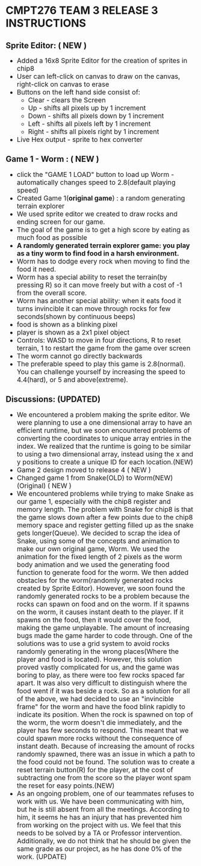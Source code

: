 # CMPT276 TEAM 3 RELEASE 3 INSTRUCTIONS
<h2>Sprite Editor: ( NEW )</h2>
<ul style = "font-size : 17.5px;">
<li> Added a 16x8 Sprite Editor for the creation of sprites in chip8</li>
<li> User can left-click on canvas to draw  on the canvas, right-click on canvas to erase</li>
<li> Buttons on the left hand side consist of:
<ul>
<li>Clear - clears the Screen</li>
<li>Up - shifts all pixels up by 1 increment</li>
<li>Down - shifts all pixels down by 1 increment</li>
<li>Left - shifts all pixels left by 1 increment</li>
<li>Right - shifts all pixels right by 1 increment</li>
</ul>
<li> Live Hex output - sprite to hex converter</li>
</ul>
<h2>Game 1 - Worm : ( NEW )</h2>
<ul style = "font-size : 17.5px;">
<li>click the "GAME 1 LOAD" button to load up Worm -automatically changes speed to 2.8(default playing speed)</li>
<li>Created Game 1(<strong>original game</strong>) : a random generating terrain explorer </li>
<li>We used sprite editor we created to draw rocks and ending screen for our game.
<li> The goal of the game is to get a high score by eating as much food as possible</li>
<li><strong>A randomly generated terrain explorer game: you play as a tiny worm to find food in a harsh environment.</strong></li>
<li>Worm has to dodge every rock when moving to find the food it need.</li>
<li>Worm has a special ability to reset the terrain(by pressing R) so it can move freely but with a cost of -1 from the overall score.</li>
<li>Worm has another special ability: when it eats food it turns invincible it can move through rocks for few seconds(shown by continuous beeps)</li>
<li> food is shown as a blinking pixel</li>
<li> player is shown as a 2x1 pixel object</li>
<li>Controls: WASD to move in four directions, R to reset terrain, 1 to restart the game from the game over screen</li>
<li> The worm cannot go directly backwards</li>
<li> The preferable speed to play this game is 2.8(normal). You can challenge yourself by increasing the speed to 4.4(hard), or 5 and above(extreme).
</ul>

<h2>Discussions: (UPDATED)</h2>
<ul style = "font-size : 17.5px;">
  <li>We encountered a problem making the sprite editor. We were planning to use a one dimensional array to have an efficient runtime, but we soon encountered problems of converting the coordinates to unique array entries in the index. We realized that the runtime is going to be similar to using a two dimensional array, instead using the x and y positions to create a unique ID for each location.(NEW)</li>
  <li>Game 2 design moved to release 4 ( NEW )</li>
  <li>Changed game 1 from Snake(OLD) to Worm(NEW)(Original) ( NEW )</li>
  <li>We encountered problems while trying to make Snake as our game 1, especially with the chip8 register and memory length. The problem with Snake for chip8 is that the game slows down after a few points due to the chip8 memory space and register getting filled up as the snake gets longer(Queue). We decided to scrap the idea of Snake, using some of the concepts and animation to make our own original game, Worm. We used the animation for the fixed length of 2 pixels as the worm body animation and we used the generating food function to generate food for the worm. We then added obstacles for the worm(randomly generated rocks created by Sprite Editor). However, we soon found the randomly generated rocks to be a problem because the rocks can spawn on food and on the worm. If it spawns on the worm, it causes instant death to the player. If it spawns on the food, then it would cover the food, making the game unplayable. The amount of increasing bugs made the game harder to code through. One of the solutions was to use a grid system to avoid rocks randomly generating in the wrong places(Where the player and food is located). However, this solution proved vastly complicated for us, and the game was boring to play, as there were too few rocks spaced far apart. It was also very difficult to distinguish where the food went if it was beside a rock. So as a solution for all of the above, we had decided to use an "invincible frame" for the worm and have the food blink rapidly to indicate its position. When the rock is spawned on top of the worm, the worm doesn't die immediately, and the player has few seconds to respond. This meant that we could spawn more rocks without the consequence of instant death. Because of increasing the amount of rocks randomly spawned, there was an issue in which a path to the food could not be found. The solution was to create a  reset terrain button(R) for the player, at the cost of subtracting one from the score so the player wont spam the reset for easy points.(NEW)</li>
  <li>
  As an ongoing problem, one of our teammates refuses to work with us. We have been communicating with him, but he is still absent from all the meetings. According to him, it seems he has an injury that has prevented him from working on the project with us. We feel that this needs to be solved by a TA or Professor intervention. Additionally, we do not think that he should be given the same grade as our project, as he has done 0% of the work. (UPDATE) </li>
</ul>
